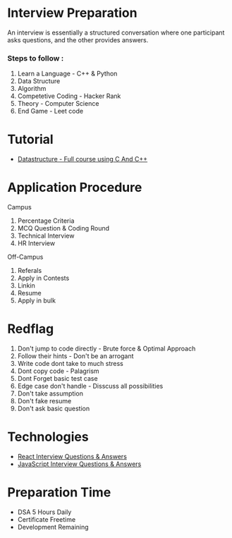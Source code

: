 # Interview Preparation

An interview is essentially a structured conversation where one participant asks questions, and the other provides answers.

### Steps to follow :

1. Learn a Language - C++ & Python
2. Data Structure 
3. Algorithm
4. Competetive Coding - Hacker Rank
5. Theory - Computer Science
6. End Game - Leet code

# Tutorial 
- [Datastructure - Full course using C And C++](https://youtu.be/B31LgI4Y4DQ)
# Application Procedure

Campus

1. Percentage Criteria
2. MCQ Question & Coding Round
3. Technical Interview
4. HR Interview

Off-Campus

1. Referals
2. Apply in Contests
3. Linkin
4. Resume
5. Apply in bulk

# Redflag

1. Don't jump to code directly - Brute force & Optimal Approach
2. Follow their hints - Don't be an arrogant
3. Write code dont take to much stress
4. Dont copy code - Palagrism
5. Dont Forget basic test case
6. Edge case don't handle - Disscuss all possibilities
7. Don't take assumption
8. Don't fake resume
9. Don't ask basic question

# Technologies
- [React Interview Questions & Answers](https://github.com/sudheerj/reactjs-interview-questions)
- [JavaScript Interview Questions & Answers](https://github.com/Amarjit-ph/javascript-interview-questions)

# Preparation Time
- DSA 5 Hours Daily
- Certificate Freetime
- Development Remaining 

